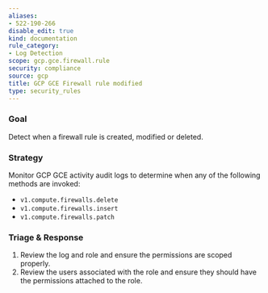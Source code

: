 ```yaml
---
aliases:
- 522-190-266
disable_edit: true
kind: documentation
rule_category:
- Log Detection
scope: gcp.gce.firewall.rule
security: compliance
source: gcp
title: GCP GCE Firewall rule modified
type: security_rules
---
```


### Goal
Detect when a firewall rule is created, modified or deleted. 

### Strategy
Monitor GCP GCE activity audit logs to determine when any of the following methods are invoked:

* `v1.compute.firewalls.delete`
* `v1.compute.firewalls.insert`
* `v1.compute.firewalls.patch` 

### Triage & Response
1. Review the log and role and ensure the permissions are scoped properly.
2. Review the users associated with the role and ensure they should have the permissions attached to the role.
